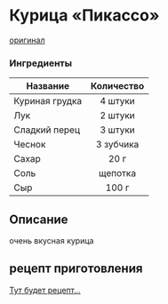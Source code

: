 # Курица «Пикассо»
[оригинал](https://eda.ru/recepty/osnovnye-blyuda/kartofel-ajdaho-30625)

### Ингредиенты
| Название        	| Количество    |
| -------------   	|:-------------:|
| Куриная грудка  	| 4 штуки 			|
| Лук  			| 2 штуки 		|
| Сладкий перец		| 3 штуки 		|
| Чеснок            | 3 зубчика  |
| Сахар                               | 20 г  |
| Соль                                 | щепотка    |
| Сыр                             | 100 г     |

## Описание
очень вкусная курица

## рецепт приготовления
[Тут будет рецепт...](https://eda.ru/recepty/osnovnye-blyuda/kurica-pikasso-25902)